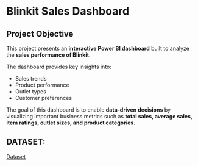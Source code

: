 # Blinkit Sales Dashboard  

## Project Objective  
This project presents an **interactive Power BI dashboard** built to analyze the **sales performance of Blinkit**.  

The dashboard provides key insights into:  
- Sales trends  
- Product performance  
- Outlet types  
- Customer preferences  

The goal of this dashboard is to enable **data-driven decisions** by visualizing important business metrics such as **total sales, average sales, item ratings, outlet sizes, and product categories**.  

## DATASET:
<a href="https://github.com/VenkateshAdusumalli/BlinkIt-Dashboard/blob/main/BlinkIT%20Grocery%20Data%20(1).xlsx">Dataset</a>
